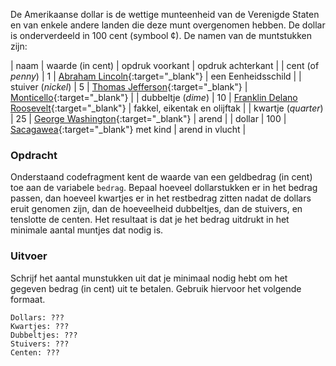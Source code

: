 De Amerikaanse dollar is de wettige munteenheid van de Verenigde Staten en van enkele andere landen die deze munt overgenomen hebben. De dollar is onderverdeeld in 100 cent (symbool ¢). De namen van de muntstukken zijn:

| naam | waarde (in cent) | opdruk voorkant | opdruk achterkant |
| cent (of *penny*) | 1 | [Abraham Lincoln](https://nl.wikipedia.org/wiki/Abraham_Lincoln){:target="_blank"} |  een Eenheidsschild |
| stuiver (*nickel*) | 5 | [Thomas Jefferson](https://nl.wikipedia.org/wiki/Thomas_Jefferson){:target="_blank"} | [Monticello](https://nl.wikipedia.org/wiki/Sacagawea){:target="_blank"} |
| dubbeltje (*dime*) | 10 | [Franklin Delano Roosevelt](https://nl.wikipedia.org/wiki/Franklin_Delano_Roosevelt){:target="_blank"} | fakkel, eikentak en olijftak |
| kwartje (*quarter*) | 25 | [George Washington](https://nl.wikipedia.org/wiki/George_Washington){:target="_blank"} | arend |
| dollar | 100 | [Sacagawea](https://nl.wikipedia.org/wiki/Sacagawea){:target="_blank"} met kind | arend in vlucht |

### Opdracht

Onderstaand codefragment kent de waarde van een geldbedrag (in cent) toe aan de variabele `bedrag`. Bepaal hoeveel dollarstukken er in het bedrag passen, dan hoeveel kwartjes er in het restbedrag zitten nadat de dollars eruit genomen zijn, dan de hoeveelheid dubbeltjes, dan de stuivers, en tenslotte de centen. Het resultaat is dat je het bedrag uitdrukt in het minimale aantal muntjes dat nodig is.

### Uitvoer

Schrijf het aantal munstukken uit dat je minimaal nodig hebt om het gegeven bedrag (in cent) uit te betalen. Gebruik hiervoor het volgende formaat.

```
Dollars: ???
Kwartjes: ???
Dubbeltjes: ???
Stuivers: ???
Centen: ???
```
